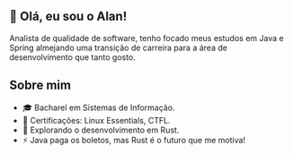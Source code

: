 ## 👋 Olá, eu sou o Alan!

Analista de qualidade de software, tenho focado meus estudos em Java e Spring almejando uma transição de carreira para a área de desenvolvimento que tanto gosto.

## Sobre mim
* 🎓 Bacharel em Sistemas de Informação.
* 📜 Certificações: Linux Essentials, CTFL.
* 🚀 Explorando o desenvolvimento em Rust.
* ⚡ Java paga os boletos, mas Rust é o futuro que me motiva!
